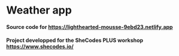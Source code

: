 # Weather app
#### Source code for https://lighthearted-mousse-9ebd23.netlify.app
#### Project developped for the SheCodes PLUS workshop https://www.shecodes.io/
